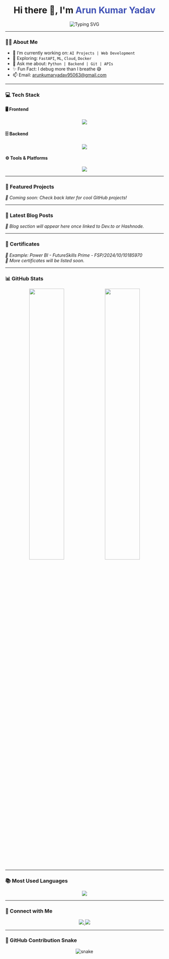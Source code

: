 <!-- Profile Header -->
<h1 align="center">
  Hi there 👋, I'm <span style="color:#3f51b5;">Arun Kumar Yadav</span>
</h1>

<p align="center">
  <img src="https://readme-typing-svg.demolab.com?font=Fira+Code&weight=600&pause=1000&center=true&width=435&lines=AI+Developer+%7C+Backend+Engineer;Web+Developer+%7C+Open+Source+Contributor;Tech+Enthusiast+%7C+Lifelong+Learner" alt="Typing SVG" />
</p>

---

### 👨‍💻 About Me

- 🔭 I’m currently working on: `AI Projects | Web Development`
- 🌱 Exploring: `FastAPI`, `ML`, `Cloud`, `Docker`
- 💬 Ask me about: `Python | Backend | Git | APIs`
- ✨ Fun Fact: I debug more than I breathe 😅
- 📫 Email: [arunkumaryadav95063@gmail.com](mailto:arunkumaryadav95063@gmail.com)

---

### 💻 Tech Stack

#### 🖥️ Frontend
<p align="center">
  <img src="https://skillicons.dev/icons?i=html,css,js,react,nextjs,tailwind" />
</p>

#### 🗄️ Backend
<p align="center">
  <img src="https://skillicons.dev/icons?i=python,nodejs,express,django,flask,mongodb,mysql,postgres,docker" />
</p>

#### ⚙️ Tools & Platforms
<p align="center">
  <img src="https://skillicons.dev/icons?i=git,github,vscode,postman,vercel,netlify,linux" />
</p>

---

### 🚀 Featured Projects

_🚧 Coming soon: Check back later for cool GitHub projects!_

---

### 📰 Latest Blog Posts

_🚧 Blog section will appear here once linked to Dev.to or Hashnode._

---

### 📜 Certificates

_📄 Example: Power BI - FutureSkills Prime - FSP/2024/10/10185970_  
_🔗 More certificates will be listed soon._

---

### 📊 GitHub Stats

<p align="center">
  <img src="https://github-readme-stats.vercel.app/api?username=Arunyadavvv&show_icons=true&theme=tokyonight" width="47%" />
  <img src="https://github-readme-streak-stats.herokuapp.com/?user=Arunyadavvv&theme=tokyonight" width="47%" />
</p>

---

### 📚 Most Used Languages

<p align="center">
  <img src="https://github-readme-stats.vercel.app/api/top-langs/?username=Arunyadavvv&layout=compact&theme=tokyonight" />
</p>

---

### 🔗 Connect with Me

<p align="center">
  <a href="https://linkedin.com/in/arun-kumar-yadav-5b2926293" target="_blank">
    <img src="https://img.shields.io/badge/LinkedIn-%230077B5.svg?&style=for-the-badge&logo=linkedin&logoColor=white" />
  </a>
  <a href="mailto:arunkumaryadav95063@gmail.com">
    <img src="https://img.shields.io/badge/Gmail-D14836?style=for-the-badge&logo=gmail&logoColor=white" />
  </a>
</p>

---

### 🐍 GitHub Contribution Snake

<p align="center">
  <img src="https://github.com/Arunyadavvv/Arunyadavvv/raw/output/github-contribution-grid-snake.svg" alt="snake" />
</p>
